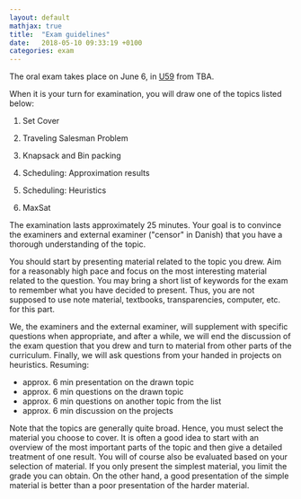 ```yaml
---
layout: default
mathjax: true
title:  "Exam guidelines"
date:   2018-05-10 09:33:19 +0100
categories: exam
---
```



The oral exam takes place on June 6, in [U59](https://clients.mapsindoors.com/sdu/573f26e4bc1f571b08094312/details/563cb927423b7d0540c9a4be/) from TBA.





When it is your turn for examination, you will draw one of the topics
listed below:

1. Set Cover

2. Traveling Salesman Problem

3. Knapsack and Bin packing

4. Scheduling: Approximation results

5. Scheduling: Heuristics

6. MaxSat


The examination lasts approximately 25 minutes. Your goal is to
convince the examiners and external examiner ("censor" in Danish) that
you have a thorough understanding of the topic.

You should start by presenting material related to the topic you
drew. Aim for a reasonably high pace and focus on the most interesting
material related to the question. You may bring a short list of keywords
for the exam to remember what you have decided to present. Thus, you are
not supposed to use note material, textbooks, transparencies, computer,
etc. for this part.

We, the examiners and the external examiner, will supplement with
specific questions when appropriate, and after a while, we will end the
discussion of the exam question that you drew and turn to material from
other parts of the curriculum. Finally, we will ask questions from your
handed in projects on heuristics. Resuming: 

* approx. 6 min presentation on the drawn topic
* approx. 6 min questions on the drawn topic
* approx. 6 min questions on another topic from the list 
* approx. 6 min discussion on the projects 

Note that the topics are generally quite broad. Hence, you must
select the material you choose to cover. It is often a good idea to
start with an overview of the most important parts of the topic and then
give a detailed treatment of one result. You will of course also be
evaluated based on your selection of material. If you only present the
simplest material, you limit the grade you can obtain. On the other
hand, a good presentation of the simple material is better than a poor
presentation of the harder material.


